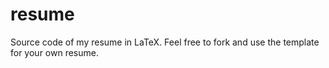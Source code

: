 resume
======
Source code of my resume in LaTeX. Feel free to fork and use the template for
your own resume.
